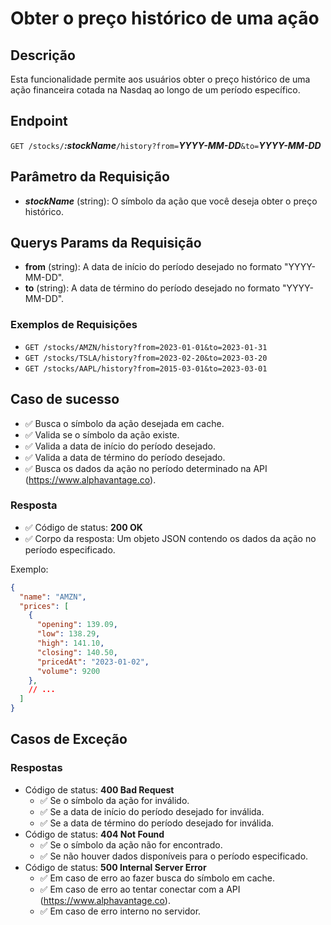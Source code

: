 # Obter o preço histórico de uma ação

## Descrição

Esta funcionalidade permite aos usuários obter o preço histórico de uma ação financeira cotada na Nasdaq ao longo de um período específico.

## Endpoint

`GET /stocks/`***:stockName***`/history?from=`***YYYY-MM-DD***`&to=`***YYYY-MM-DD***

## Parâmetro da Requisição

- ***stockName*** (string): O símbolo da ação que você deseja obter o preço histórico.

## Querys Params da Requisição
- **from** (string): A data de início do período desejado no formato "YYYY-MM-DD".
- **to** (string): A data de término do período desejado no formato "YYYY-MM-DD".

### Exemplos de Requisições

- `GET /stocks/AMZN/history?from=2023-01-01&to=2023-01-31`
- `GET /stocks/TSLA/history?from=2023-02-20&to=2023-03-20`
- `GET /stocks/AAPL/history?from=2015-03-01&to=2023-03-01`

## Caso de sucesso
- ✅ Busca o símbolo da ação desejada em cache.
- ✅ Valida se o símbolo da ação existe.
- ✅ Valida a data de início do período desejado.
- ✅ Valida a data de término do período desejado.
- ✅ Busca os dados da ação no período determinado na API (https://www.alphavantage.co).

### Resposta
- ✅ Código de status: **200 OK**
- ✅ Corpo da resposta: Um objeto JSON contendo os dados da ação no período especificado.

Exemplo:

```json
{
  "name": "AMZN",
  "prices": [
    {
      "opening": 139.09,
      "low": 138.29,
      "high": 141.10,
      "closing": 140.50,
      "pricedAt": "2023-01-02",
      "volume": 9200
    },
    // ...
  ]
}
```

## Casos de Exceção

### Respostas
- Código de status: **400 Bad Request**
  - ✅ Se o símbolo da ação for inválido.
  - ✅ Se a data de início do período desejado for inválida.
  - ✅ Se a data de término do período desejado for inválida.
- Código de status: **404 Not Found**
  - ✅ Se o símbolo da ação não for encontrado.
  - ✅ Se não houver dados disponíveis para o período especificado.
- Código de status: **500 Internal Server Error**
  - ✅ Em caso de erro ao fazer busca do símbolo em cache.
  - ✅ Em caso de erro ao tentar conectar com a API (https://www.alphavantage.co).
  - ✅ Em caso de erro interno no servidor.
